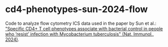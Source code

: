 # cd4-phenotypes-sun-2024-flow

Code to analyze flow cytometry ICS data used in the paper by Sun et al.: ["Specific CD4+ T cell phenotypes associate with bacterial control in people who ‘resist’ infection with Mycobacterium tuberculosis" (Nat. Immunol., 2024)](https://doi.org/10.1038/s41590-024-01897-8).